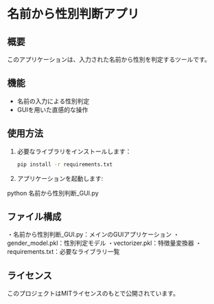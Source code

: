 # 名前から性別判断アプリ

## 概要

このアプリケーションは、入力された名前から性別を判定するツールです。

## 機能

- 名前の入力による性別判定
- GUIを用いた直感的な操作

## 使用方法

1. 必要なライブラリをインストールします：

   ```bash
   pip install -r requirements.txt

2. アプリケーションを起動します:

python 名前から性別判断_GUI.py


## ファイル構成

・名前から性別判断_GUI.py：メインのGUIアプリケーション
・gender_model.pkl：性別判定モデル
・vectorizer.pkl：特徴量変換器
・requirements.txt：必要なライブラリ一覧

## ライセンス

このプロジェクトはMITライセンスのもとで公開されています。
 



